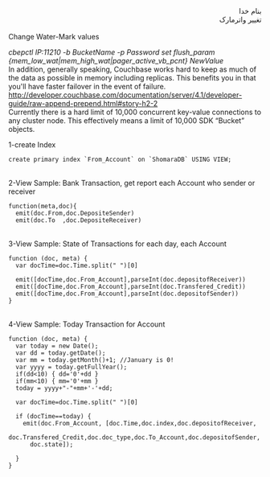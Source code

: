 <div dir="rtl">بنام خدا</div>

<div dir="rtl">تغییر واترمارک</div><br/>
Change Water-Mark values<br/>

   *cbepctl* _IP:11210_ *-b* _BucketName_ *-p* _Password_ *set* *flush_param* _{*mem_low_wat*|*mem_high_wat*|*pager_active_vb_pcnt*}_ _NewValue_
<br/>
In addition, generally speaking, Couchbase works hard to keep as much of the data as possible in memory including replicas. This benefits you in that you'll have faster failover in the event of failure. 
<br/>
    http://developer.couchbase.com/documentation/server/4.1/developer-guide/raw-append-prepend.html#story-h2-2
<br/>
Currently there is a hard limit of 10,000 concurrent key-value connections to any cluster node. This effectively means a limit of 10,000 SDK “Bucket” objects.<br/>

1-create Index<br/>

    create primary index `From_Account` on `ShomaraDB` USING VIEW;
    

<br/>
2-View Sample: Bank Transaction, get report each Account who sender or receiver<br/>

    function(meta,doc){
      emit(doc.From,doc.DepositeSender)
      emit(doc.To  ,doc.DepositeReceiver)

<br/>
3-View Sample: State of Transactions for each day, each Account<br/>

    function (doc, meta) {
      var docTime=doc.Time.split(" ")[0]
          
      emit([docTime,doc.From_Account],parseInt(doc.depositofReceiver))
      emit([docTime,doc.From_Account],parseInt(doc.Transfered_Credit))
      emit([docTime,doc.From_Account],parseInt(doc.depositofSender))
    }

<br/>
4-View Sample: Today Transaction for Account<br/>

    function (doc, meta) {
      var today = new Date();
      var dd = today.getDate();
      var mm = today.getMonth()+1; //January is 0!
      var yyyy = today.getFullYear();
      if(dd<10) { dd='0'+dd } 
      if(mm<10) { mm='0'+mm } 
      today = yyyy+"-"+mm+'-'+dd;
        
      var docTime=doc.Time.split(" ")[0]
        
      if (docTime==today) {
        emit(doc.From_Account, [doc.Time,doc.index,doc.depositofReceiver,
          doc.Transfered_Credit,doc.doc_type,doc.To_Account,doc.depositofSender,
          doc.state]);
      
      }
    }

<br/>
<div dir="rtl"></div>
<div dir="rtl"></div>
<div dir="rtl"></div>
